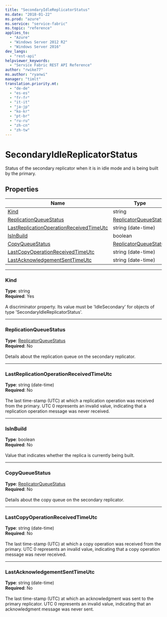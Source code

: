 ```yaml
---
title: "SecondaryIdleReplicatorStatus"
ms.date: "2018-01-22"
ms.prod: "azure"
ms.service: "service-fabric"
ms.topic: "reference"
applies_to: 
  - "Azure"
  - "Windows Server 2012 R2"
  - "Windows Server 2016"
dev_langs: 
  - "rest-api"
helpviewer_keywords: 
  - "Service Fabric REST API Reference"
author: "rwike77"
ms.author: "ryanwi"
manager: "timlt"
translation.priority.mt: 
  - "de-de"
  - "es-es"
  - "fr-fr"
  - "it-it"
  - "ja-jp"
  - "ko-kr"
  - "pt-br"
  - "ru-ru"
  - "zh-cn"
  - "zh-tw"
---
```

# SecondaryIdleReplicatorStatus

Status of the secondary replicator when it is in idle mode and is being built by the primary.

## Properties
| Name | Type | Required |
| --- | --- | --- |
| [Kind](#kind) | string | Yes |
| [ReplicationQueueStatus](#replicationqueuestatus) | [ReplicatorQueueStatus](sfclient-model-replicatorqueuestatus.md) | No |
| [LastReplicationOperationReceivedTimeUtc](#lastreplicationoperationreceivedtimeutc) | string (date-time) | No |
| [IsInBuild](#isinbuild) | boolean | No |
| [CopyQueueStatus](#copyqueuestatus) | [ReplicatorQueueStatus](sfclient-model-replicatorqueuestatus.md) | No |
| [LastCopyOperationReceivedTimeUtc](#lastcopyoperationreceivedtimeutc) | string (date-time) | No |
| [LastAcknowledgementSentTimeUtc](#lastacknowledgementsenttimeutc) | string (date-time) | No |

____
### Kind
__Type__: string <br/>
__Required__: Yes <br/>
<br/>
A discriminator property. Its value must be 'IdleSecondary' for objects of type 'SecondaryIdleReplicatorStatus'.

____
### ReplicationQueueStatus
__Type__: [ReplicatorQueueStatus](sfclient-model-replicatorqueuestatus.md) <br/>
__Required__: No<br/>
<br/>
Details about the replication queue on the secondary replicator.

____
### LastReplicationOperationReceivedTimeUtc
__Type__: string (date-time) <br/>
__Required__: No<br/>
<br/>
The last time-stamp (UTC) at which a replication operation was received from the primary.
UTC 0 represents an invalid value, indicating that a replication operation message was never received.


____
### IsInBuild
__Type__: boolean <br/>
__Required__: No<br/>
<br/>
Value that indicates whether the replica is currently being built.

____
### CopyQueueStatus
__Type__: [ReplicatorQueueStatus](sfclient-model-replicatorqueuestatus.md) <br/>
__Required__: No<br/>
<br/>
Details about the copy queue on the secondary replicator.

____
### LastCopyOperationReceivedTimeUtc
__Type__: string (date-time) <br/>
__Required__: No<br/>
<br/>
The last time-stamp (UTC) at which a copy operation was received from the primary.
UTC 0 represents an invalid value, indicating that a copy operation message was never received.


____
### LastAcknowledgementSentTimeUtc
__Type__: string (date-time) <br/>
__Required__: No<br/>
<br/>
The last time-stamp (UTC) at which an acknowledgment was sent to the primary replicator.
UTC 0 represents an invalid value, indicating that an acknowledgment message was never sent.

